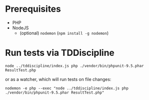 # Prerequisites
- PHP
- NodeJS
    - (optional) `nodemon` (`npm install -g nodemon`)

# Run tests via TDDiscipline

```
node ../tddiscipline/index.js php ./vendor/bin/phpunit-9.5.phar ResultTest.php
```
or as a watcher, which will run tests on file changes:
```
nodemon -e php --exec "node ../tddiscipline/index.js php ./vendor/bin/phpunit-9.5.phar ResultTest.php"
```
